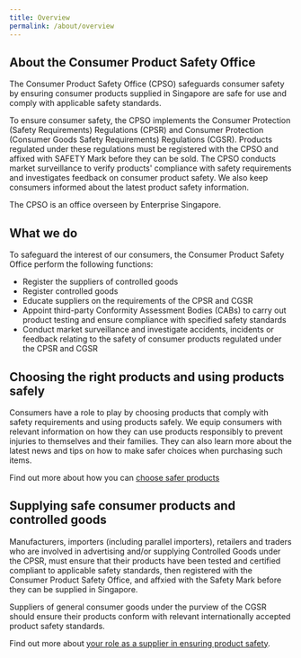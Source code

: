 ```yaml
---
title: Overview
permalink: /about/overview
---
```

## About the Consumer Product Safety Office
The Consumer Product Safety Office (CPSO) safeguards consumer safety by ensuring consumer products supplied in Singapore are safe for use and comply with applicable safety standards.

To ensure consumer safety, the CPSO implements the Consumer Protection (Safety Requirements) Regulations (CPSR) and Consumer Protection (Consumer Goods Safety Requirements) Regulations (CGSR). Products regulated under these regulations must be registered with the CPSO and affixed with SAFETY Mark before they can be sold. The CPSO conducts market surveillance to verify products' compliance with safety requirements and investigates feedback on consumer product safety. We also keep consumers informed about the latest product safety information.

The CPSO is an office overseen by Enterprise Singapore. 

## What we do
To safeguard the interest of our consumers, the Consumer Product Safety Office perform the following functions:
* Register the suppliers of controlled goods
* Register controlled goods
* Educate suppliers on the requirements of the CPSR and CGSR
* Appoint third-party Conformity Assessment Bodies (CABs) to carry out product testing and ensure compliance with specified safety standards
* Conduct market surveillance and investigate accidents, incidents or feedback relating to the safety of consumer products regulated under the CPSR and CGSR

## Choosing the right products and using products safely
Consumers have a role to play by choosing products that comply with safety requirements and using products safely. We equip consumers with relevant information on how they can use products responsibly to prevent injuries to themselves and their families. They can also learn more about the latest news and tips on how to make safer choices when purchasing such items.

Find out more about how you can [choose safer products](/consumers/choose-safer-products/look-for-the-safety-mark)

## Supplying safe consumer products and controlled goods
Manufacturers, importers (including parallel importers), retailers and traders who are involved in advertising and/or supplying Controlled Goods under the CPSR, must ensure that their products have been tested and certified compliant to applicable safety standards, then registered with the Consumer Product Safety Office, and affxied with the Safety Mark before they can be supplied in Singapore.

Suppliers of general consumer goods under the purview of the CGSR should ensure their products conform with relevant internationally accepted product safety standards.

Find out more about [your role as a supplier in ensuring product safety](/suppliers/overview).
